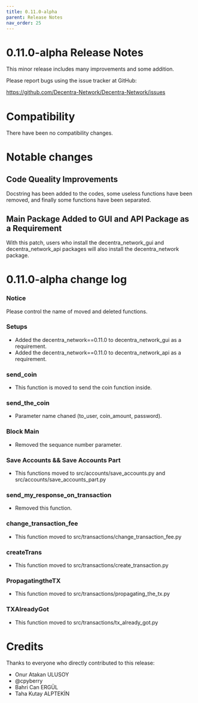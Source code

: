 ```yaml
---
title: 0.11.0-alpha
parent: Release Notes
nav_order: 25
---
```


0.11.0-alpha Release Notes
====================

This minor release includes many improvements and some addition.

Please report bugs using the issue tracker at GitHub:

  <https://github.com/Decentra-Network/Decentra-Network/issues>

Compatibility
==============

There have been no compatibility changes.

Notable changes
===============

## Code Queality Improvements

Docstring has been added to the codes, some useless functions have been removed, 
and finally some functions have been separated.

## Main Package Added to GUI and API Package as a Requirement

With this patch, users who install the decentra_network_gui and decentra_network_api 
packages will also install the decentra_network package.

0.11.0-alpha change log
=================

### Notice
Please control the name of moved and deleted functions.

### Setups
- Added the decentra_network==0.11.0 to decentra_network_gui as a requirement.
- Added the decentra_network==0.11.0 to decentra_network_api as a requirement.

### send_coin
- This function is moved to send the coin function inside.

### send_the_coin
- Parameter name chaned (to_user, coin_amount, password). 

### Block Main
- Removed the sequance number parameter.

### Save Accounts && Save Accounts Part
- This functions moved to src/accounts/save_accounts.py and src/accounts/save_accounts_part.py

### send_my_response_on_transaction
- Removed this function.

### change_transaction_fee
- This function moved to src/transactions/change_transaction_fee.py

### createTrans
- This function moved to src/transactions/create_transaction.py

### PropagatingtheTX
- This function moved to src/transactions/propagating_the_tx.py

### TXAlreadyGot
- This function moved to src/transactions/tx_already_got.py


Credits
=======

Thanks to everyone who directly contributed to this release:

- Onur Atakan ULUSOY
- @cpyberry
- Bahri Can ERGÜL
- Taha Kutay ALPTEKİN
